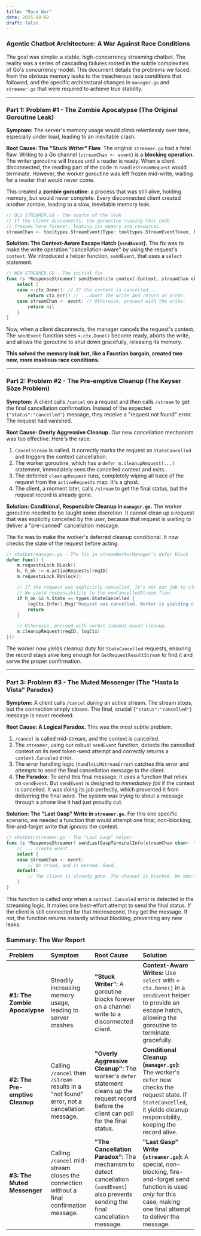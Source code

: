 ```yaml
---
title: "Race War"
date: 2025-08-02
draft: false
---
```


### Agentic Chatbot Architecture: A War Against Race Conditions

The goal was simple: a stable, high-concurrency streaming chatbot. The reality was a series of cascading failures rooted in the subtle complexities of Go's concurrency model. This document details the problems we faced, from the obvious memory leaks to the treacherous race conditions that followed, and the specific architectural changes in `manager.go` and `streamer.go` that were required to achieve true stability.

---

### Part 1: Problem #1 - The Zombie Apocalypse (The Original Goroutine Leak)

**Symptom:** The server's memory usage would climb relentlessly over time, especially under load, leading to an inevitable crash.

**Root Cause: The "Stuck Writer" Flaw.**
The original `streamer.go` had a fatal flaw. Writing to a Go channel (`streamChan <- event`) is a **blocking operation**. The writer goroutine will freeze until a reader is ready. When a client disconnected, the reading part of the code in `handleStreamRequest` would terminate. However, the worker goroutine was left frozen mid-write, waiting for a reader that would never come.

This created a **zombie goroutine**: a process that was still alive, holding memory, but would never complete. Every disconnected client created another zombie, leading to a slow, inevitable memory leak.

```go
// OLD STREAMER.GO - The source of the leak
// If the client disconnects, the goroutine running this code
// freezes here forever, leaking its memory and resources.
streamChan <- tooltypes.StreamEvent{Type: tooltypes.StreamEventToken, Payload: string(chunk)}
```

**Solution: The Context-Aware Escape Hatch (`sendEvent`).**
The fix was to make the write operation "cancellation-aware" by using the request's `context`. We introduced a helper function, `sendEvent`, that uses a `select` statement.

```go
// NEW STREAMER.GO - The initial fix
func (s *ResponseStreamer) sendEvent(ctx context.Context, streamChan chan<- tooltypes.StreamEvent, event tooltypes.StreamEvent) error {
	select {
	case <-ctx.Done(): // If the context is cancelled...
		return ctx.Err() // ...abort the write and return an error.
	case streamChan <- event: // Otherwise, proceed with the write.
		return nil
	}
}
```
Now, when a client disconnects, the manager cancels the request's context. The `sendEvent` function sees `<-ctx.Done()` become ready, aborts the write, and allows the goroutine to shut down gracefully, releasing its memory.

**This solved the memory leak but, like a Faustian bargain, created two new, more insidious race conditions.**

---

### Part 2: Problem #2 - The Pre-emptive Cleanup (The Keyser Söze Problem)

**Symptom:** A client calls `/cancel` on a request and *then* calls `/stream` to get the final cancellation confirmation. Instead of the expected `{"status":"cancelled"}` message, they receive a "request not found" error. The request had vanished.

**Root Cause: Overly Aggressive Cleanup.**
Our new cancellation mechanism was too effective. Here's the race:
1.  `CancelStream` is called. It correctly marks the request as `StateCancelled` and triggers the context cancellation.
2.  The worker goroutine, which has a `defer m.cleanupRequest(...)` statement, immediately sees the cancelled context and exits.
3.  The deferred `cleanupRequest` runs, completely wiping all trace of the request from the `activeRequests` map. It's a ghost.
4.  The client, a moment later, calls `/stream` to get the final status, but the request record is already gone.

**Solution: Conditional, Responsible Cleanup in `manager.go`.**
The worker goroutine needed to be taught some discretion. It cannot clean up a request that was explicitly cancelled by the user, because that request is waiting to deliver a "pre-canned" cancellation message.

The fix was to make the worker's deferred cleanup conditional. It now checks the state of the request before acting.

```go
// chatbot/manager.go - The fix in streamWorkerManager's defer block
defer func() {
    m.requestsLock.RLock()
    h, h_ok := m.activeRequests[reqID]
    m.requestsLock.RUnlock()

    // If the request was explicitly cancelled, it's not our job to clean up.
    // We yield responsibility to the newCancelledStream flow.
    if h_ok && h.State == types.StateCancelled {
        logCtx.Info().Msg("Request was cancelled. Worker is yielding cleanup responsibility.")
        return
    }

    // Otherwise, proceed with normal timeout-based cleanup.
    m.cleanupRequest(reqID, logCtx)
}()
```
The worker now yields cleanup duty for `StateCancelled` requests, ensuring the record stays alive long enough for `GetRequestResultStream` to find it and serve the proper confirmation.

---

### Part 3: Problem #3 - The Muted Messenger (The "Hasta la Vista" Paradox)

**Symptom:** A client calls `/cancel` *during* an active stream. The stream stops, but the connection simply closes. The final, crucial `{"status":"cancelled"}` message is never received.

**Root Cause: A Logical Paradox.**
This was the most subtle problem.
1.  `/cancel` is called mid-stream, and the context is cancelled.
2.  The `streamer`, using our robust `sendEvent` function, detects the cancelled context on its next token-send attempt and correctly returns a `context.Canceled` error.
3.  The error handling logic (`handleLLMStreamError`) catches this error and attempts to send the final cancellation message to the client.
4.  **The Paradox:** To send this final message, it uses a function that relies on `sendEvent`. But `sendEvent` is designed to *immediately fail* if the context is cancelled. It was doing its job perfectly, which prevented it from delivering the final word. The system was trying to shout a message through a phone line it had just proudly cut.

**Solution: The "Last Gasp" Write in `streamer.go`.**
For this one specific scenario, we needed a function that would attempt one final, non-blocking, fire-and-forget write that *ignores* the context.

```go
// chatbot/streamer.go - The "Last Gasp" helper
func (s *ResponseStreamer) sendLastGaspTerminalInfo(streamChan chan<- tooltypes.StreamEvent, message string, status types.CompletionStatus) {
    // ... create event ...
	select {
	case streamChan <- event:
		// We tried, and it worked. Good.
	default:
		// The client is already gone. The channel is blocked. We don't care. Abort.
	}
}
```
This function is called *only* when a `context.Canceled` error is detected in the streaming logic. It makes one best-effort attempt to send the final status. If the client is still connected for that microsecond, they get the message. If not, the function returns instantly without blocking, preventing any new leaks.

### Summary: The War Report

| Problem | Symptom | Root Cause | Solution |
| :--- | :--- | :--- | :--- |
| **#1: The Zombie Apocalypse** | Steadily increasing memory usage, leading to server crashes. | **"Stuck Writer":** A goroutine blocks forever on a channel write to a disconnected client. | **Context-Aware Writes:** Use `select` with `<-ctx.Done()` in a `sendEvent` helper to provide an escape hatch, allowing the goroutine to terminate gracefully. |
| **#2: The Pre-emptive Cleanup** | Calling `/cancel` then `/stream` results in a "not found" error, not a cancellation message. | **"Overly Aggressive Cleanup":** The worker's `defer` statement cleans up the request record before the client can poll for the final status. | **Conditional Cleanup (`manager.go`):** The worker's `defer` now checks the request state. If `StateCancelled`, it yields cleanup responsibility, keeping the record alive. |
| **#3: The Muted Messenger** | Calling `/cancel` mid-stream closes the connection without a final confirmation message. | **"The Cancellation Paradox":** The mechanism to detect cancellation (`sendEvent`) also prevents sending the final cancellation message. | **"Last Gasp" Write (`streamer.go`):** A special, non-blocking, fire-and-forget send function is used *only* for this case, making one final attempt to deliver the message. |

